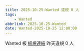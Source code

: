 ```yaml
---
title: 2025-10-25-Wanted 違規 0 人
tags:
    - Wanted
abbrlink: 2025-10-25-Wanted
date: Wanted-2025-10-25 12:00:00
---
```

Wanted 板 [板規連結](https://www.ptt.cc/bbs/Wanted/M.1608829773.A.D3B.html)
昨天違規 0 人
